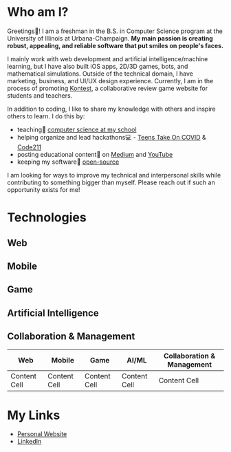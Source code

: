 

<!--
**ashayp22/ashayp22** is a ✨ _special_ ✨ repository because its `README.md` (this file) appears on your GitHub profile.
-->

# Who am I?

Greetings🖖! I am a freshman in the B.S. in Computer Science program at the University of Illinois at Urbana-Champaign. **My main passion is creating robust, appealing, and reliable software that put smiles on people's faces.** 

I mainly work with web development and artificial intelligence/machine learning, but I have also built iOS apps, 2D/3D games, bots, and mathematical simulations. Outside of the technical domain, I have marketing, business, and UI/UX design experience. Currently, I am in the process of promoting [Kontest](http://kontest.us/), a collaborative review game website for students and teachers.

In addition to coding, I like to share my knowledge with others and inspire others to learn. I do this by:

* teaching🏫 [computer science at my school](https://compscikids.net/)
* helping organize and lead hackathons💻 - [Teens Take On COVID](https://teens-take-on-covid.devpost.com/) & [Code211](https://code211.org/)
* posting educational content🧮 on [Medium](https://medium.com/@ashayp22) and [YouTube](https://www.youtube.com/channel/UCC-lrzuSt77LJjqa7bOCYjw)
* keeping my software👐 [open-source](https://github.com/ashayp22/)

I am looking for ways to improve my technical and interpersonal skills while contributing to something bigger than myself. Please reach out if such an opportunity exists for me!

# Technologies

## Web

## Mobile

## Game

## Artificial Intelligence

## Collaboration & Management

| Web |  Mobile | Game  | AI/ML | Collaboration & Management |
| ------------- | ------------- | ------------- | ------------- | -------------
| Content Cell  | Content Cell  | Content Cell  | Content Cell  | Content Cell  |



# My Links

* [Personal Website](http://ashayp.com/)
* [LinkedIn](https://www.linkedin.com/in/ashay-parikh-a0621619a/)
